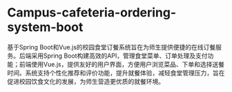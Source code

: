 # Campus-cafeteria-ordering-system-boot
基于Spring Boot和Vue.js的校园食堂订餐系统旨在为师生提供便捷的在线订餐服务。后端采用Spring Boot构建高效的API，管理食堂菜单、订单处理及支付功能；前端使用Vue.js，提供友好的用户界面，方便用户浏览菜品、下单和选择送餐时间。系统支持个性化推荐和评价功能，提升就餐体验，减轻食堂管理压力，旨在促进校园饮食文化的发展，为师生营造更优质的就餐环境。
